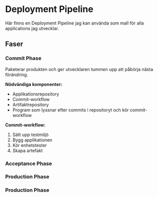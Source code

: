 # Deployment Pipeline

Här finns en Deployment Pipeline jag kan använda som mall för alla applications
jag utvecklar.

## Faser

### Commit Phase

Paketerar produkten och ger utvecklaren tummen upp att påbörja nästa förändring.

**Nödvändiga komponenter:**

- Applikationsrepository
- Commit-workflow
- Artifaktrepository
- Program som lyssnar efter commits i repositoryt och kör commit-workflow

**Commit-workflow:**

1. Sätt upp testmiljö
2. Bygg applikationen
3. Kör enhetstester
4. Skapa artefakt

### Acceptance Phase

### Production Phase

### Production Phase
